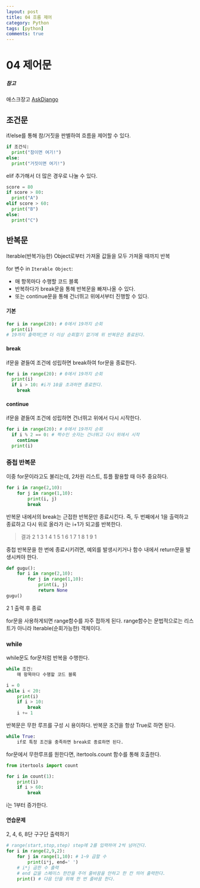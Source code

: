 ```yaml
---
layout: post
title: 04 흐름 제어
category: Python
tags: [python]
comments: true
---
```

04 제어문
=======

##### 참고  
애스크장고  [AskDjango](https://www.askcompany.kr/)

## 조건문
if/else를 통해 참/거짓을 판별하여 흐름을 제어할 수 있다.
```Python
if 조건식:
  print("참이면 여기!")
else:
  print("거짓이면 여기!")
```

elif 추가해서 더 많은 경우로 나눌 수 있다.
```python
score = 80
if score > 80:
  print("A")
elif score > 60:
  print("B")
else:
  print("C")
```

## 반복문
Iterable(반복가능한) Object로부터 가져올 값들을 모두 가져올 때까지 반복

for 변수 in `Iterable Object`:
- 매 항목마다 수행할 코드 블록
- 반복하다가 break문을 통해 반복문을 빠져나올 수 있다.
- 또는 continue문을 통해 건너뛰고 위에서부터 진행할 수 있다.

#### 기본
```python
for i in range(20): # 0에서 19까지 순회
  print(i)
# 19까지 출력하면 더 이상 순회할기 없기에 위 반복문은 종료된다.
```
#### break
if문을 곁들여 조건에 성립하면 break하여 for문을 종료한다.
```python
for i in range(20): # 0에서 19까지 순회
  print(i)
  if i > 10: #i가 10을 초과하면 종료한다.
    break
```
#### continue
if문을 곁들여 조건에 성립하면 건너뛰고 위에서 다시 시작한다.
```python
for i in range(20): # 0에서 19까지 순회
  if i % 2 == 0: # 짝수인 숫자는 건너뛰고 다시 위에서 시작
    continue
  print(i)
```

### 중첩 반복문
이중 for문이라고도 불리는데, 2차원 리스트, 튜플 활용할 때 아주 중요하다.
```python
for i in range(2,10):
    for j in range(1,10):
        print(i, j)
        break
```
반복문 내에서의 break는 근접한 반복문만 종료시킨다.
즉, 두 번째에서 1을 출력하고 종료하고
다시 위로 올라가 i는 i+1가 되고를 반복한다.

>결과
2 1
3 1
4 1
5 1
6 1
7 1
8 1
9 1

중첩 반복문을 한 번에 종료시키려면, 예외를 발생시키거나 함수 내에서 return문을 발생시켜야 한다.
```python
def gugu():
    for i in range(2,10):
        for j in range(1,10):
            print(i, j)
            return None
gugu()
```
2 1
출력 후 종료

for문을 사용하게되면 range함수를 자주 접하게 된다.
range함수는 문법적으로는 리스트가 아니라 Iterable(순회가능한) 객체이다.

### while
while문도 for문처럼 반복을 수행한다.
```Python
while 조건:
    매 항목마다 수행할 코드 블록
```

```python
i = 0
while i < 20:
    print(i)
    if i > 10:
        break
    i += 1
```
반복문은 무한 루프를 구성 시 용이하다.
반복문 조건을 항상 True로 하면 된다.
```python
while True:
    if로 특정 조건을 충족하면 break로 종료하면 된다.
```

for문에서 무한루프를 원한다면, itertools.count 함수를 통해 호출한다.
```python
from itertools import count

for i in count(1):
    print(i)
    if i > 60:
        break
```
i는 1부터 증가한다.

#### 연습문제
2, 4, 6, 8단 구구단 출력하기
```python
# range(start,stop,step) step에 2를 입력하여 2씩 넘어간다.
for i in range(2,9,2):
	for j in range(1,10): # 1~9 곱할 수
		print(i*j, end=' ')
    # i*j 곱한 수 출력
    # end 값을 스페이스 한칸을 주어 줄바꿈을 안하고 한 칸 띄어 출력한다.
	print() # 다음 단을 위해 한 번 줄바꿈 한다.
```
